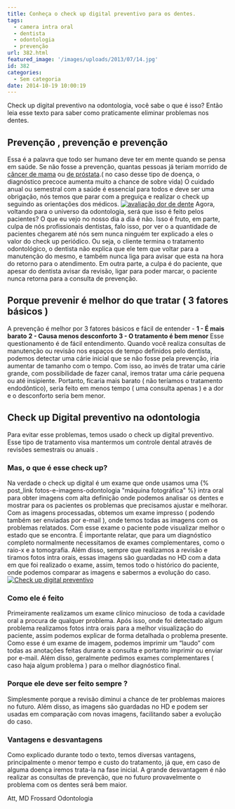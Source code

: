 ```yaml
---
title: Conheça o check up digital preventivo para os dentes.
tags:
  - camera intra oral
  - dentista
  - odontologia
  - prevenção
url: 382.html
featured_image: '/images/uploads/2013/07/14.jpg'
id: 382
categories:
  - Sem categoria
date: 2014-10-19 10:00:19
---
```


Check up digital preventivo na odontologia, você sabe o que é isso? Então leia esse texto para saber como praticamente eliminar problemas nos dentes.

Prevenção , prevenção e prevenção 
----------------------------------

Essa é a palavra que todo ser humano deve ter em mente quando se pensa em saúde. Se não fosse a prevenção, quantas pessoas já teriam morrido de [câncer de mama](http://www2.inca.gov.br/wps/wcm/connect/tiposdecancer/site/home/mama/cancer_mama+) ou [de próstata](http://www2.inca.gov.br/wps/wcm/connect/tiposdecancer/site/home/prostata/definicao).( no caso desse tipo de doença, o diagnóstico precoce aumenta muito a chance de sobre vida) O cuidado anual ou semestral com a saúde é essencial para todos e deve ser uma obrigação, nós temos que parar com a preguiça e realizar o check up seguindo as orientações dos médicos. [![avaliação dor de dente](/images/uploads/2014/11/avaliação-dor-de-dente.jpg)](/images/uploads/2014/11/avaliação-dor-de-dente.jpg) Agora, voltando para o universo da odontologia, será que isso é feito pelos pacientes? O que eu vejo no nosso dia a dia é não. Isso é fruto, em parte, culpa de nós profissionais dentistas, falo isso, por ver o a quantidade de pacientes chegarem até nós sem nunca ninguém ter explicado a eles o valor do check up periódico. Ou seja, o cliente termina o tratamento odontológico, o dentista não explica que ele tem que voltar para a manutenção do mesmo, e também nunca liga para avisar que esta na hora do retorno para o atendimento. Em outra parte, a culpa é do paciente, que apesar do dentista avisar da revisão, ligar para poder marcar, o paciente nunca retorna para a consulta de prevenção.

Porque prevenir é melhor do que tratar ( 3 fatores básicos )
------------------------------------------------------------

A prevenção é melhor por 3 fatores básicos e fácil de entender - **1 - É mais barato** **2 - Causa menos desconforto** **3 - O tratamento é bem menor** Esse questionamento é de fácil entendimento. Quando você realiza consultas de manutenção ou revisão nos espaços de tempo definidos pelo dentista, podemos detectar uma cárie inicial que se não fosse pela prevenção, iria aumentar de tamanho com o tempo. Com isso, ao invés de tratar uma cárie grande, com possibilidade de fazer canal, iremos tratar uma cárie pequena ou até insipiente. Portanto, ficaria mais barato ( não teríamos o tratamento endodôntico), seria feito em menos tempo ( uma consulta apenas ) e a dor e o desconforto seria bem menor.

Check up Digital preventivo na odontologia
------------------------------------------

Para evitar esse problemas, temos usado o check up digital preventivo. Esse tipo de tratamento visa mantermos um controle dental através de revisões semestrais ou anuais .

### Mas, o que é esse check up?

Na verdade o check up digital é um exame que onde usamos uma {% post_link fotos-e-imagens-odontologia "máquina fotográfica" %} intra oral para obter imagens com alta definição onde podemos analisar os dentes e mostrar para os pacientes os problemas que precisamos ajustar e melhorar. Com as imagens processadas, obtemos um exame impresso ( podendo também ser enviadas por e-mail ), onde temos todas as imagens com os problemas relatados. Com esse exame o paciente pode visualizar melhor o estado que se encontra. É importante relatar, que para um diagnóstico completo normalmente necessitamos de exames complementares, como o raio-x e a tomografia. Além disso, sempre que realizamos a revisão e tiramos fotos intra orais, essas imagens são guardadas no HD com a data em que foi realizado o exame, assim, temos todo o histórico do paciente, onde podemos comparar as imagens e sabermos a evolução do caso. [![Check up digital preventivo](/images/uploads/2013/11/Check-up-digital-preventivo.png)](/images/uploads/2013/11/Check-up-digital-preventivo.png)

### Como ele é feito

Primeiramente realizamos um exame clínico minucioso  de toda a cavidade oral a procura de qualquer problema. Após isso, onde foi detectado algum problema realizamos fotos intra orais para a melhor visualização do paciente, assim podemos explicar de forma detalhada o problema presente. Como esse é um exame de imagem, podemos imprimir um “laudo” com todas as anotações feitas durante a consulta e portanto imprimir ou enviar por e-mail. Além disso, geralmente pedimos exames complementares ( caso haja algum problema ) para o melhor diagnóstico final.

### Porque ele deve ser feito sempre ?

Simplesmente porque a revisão diminui a chance de ter problemas maiores no futuro. Além disso, as imagens são guardadas no HD e podem ser usadas em comparação com novas imagens, facilitando saber a evolução do caso.

### Vantagens e desvantagens

Como explicado durante todo o texto, temos diversas vantagens, principalmente o menor tempo e custo do tratamento, já que, em caso de alguma doença iremos trata-la na fase inicial. A grande desvantagem é não realizar as consultas de prevenção, que no futuro provavelmente o problema com os dentes será bem maior.

Att, MD Frossard Odontologia  